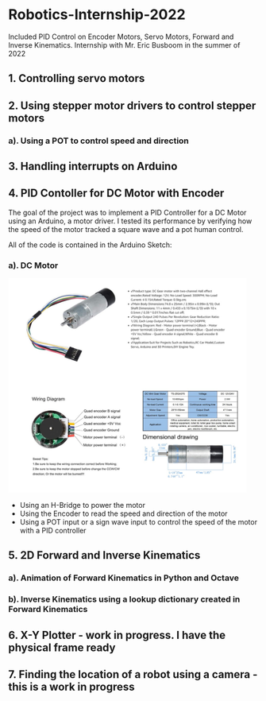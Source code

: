 # Robotics-Internship-2022
Included PID Control on Encoder Motors, Servo Motors, Forward and Inverse Kinematics. Internship with Mr. Eric Busboom in the summer of 2022

## 1. Controlling servo motors

## 2. Using stepper motor drivers to control stepper motors

### a). Using a POT to control speed and direction

## 3. Handling interrupts on Arduino



## 4. **PID Contoller for DC Motor with Encoder** 


The goal of the project was to implement a PID Controller for a DC Motor using an Arduino, a motor driver. I tested its performance by verifying how the speed of the motor tracked a square wave and a pot human control.

All of the code is contained in the Arduino Sketch: 

### a). DC Motor

<img src="./DC Motor.jpg" width="480" alt="DC Motor Specs and Images" />

* Using an H-Bridge to power the motor
* Using the Encoder to read the speed and direction of the motor
* Using a POT input or a sign wave input to control the speed of the motor with a PID controller

## 5. 2D Forward and Inverse Kinematics
### a). Animation of Forward Kinematics in Python and Octave
### b). Inverse Kinematics using a lookup dictionary created in Forward Kinematics

## 6. X-Y Plotter - work in progress. I have the physical frame ready

## 7. Finding the location of a robot using a camera - this is a work in progress

